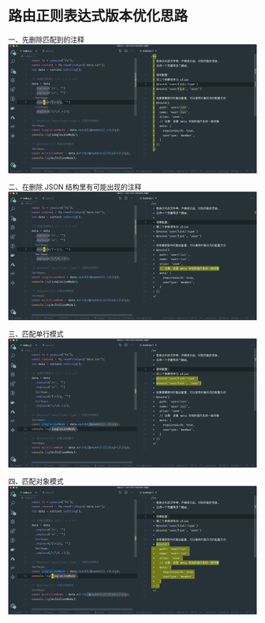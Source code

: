 # 路由正则表达式版本优化思路

一、先删除匹配到的注释
![](./images/1.jpg)

二、在删除 JSON 结构里有可能出现的注释
![](./images/2.jpg)

三、匹配单行模式
![](./images/3.jpg)

四、匹配对象模式
![](./images/4.jpg)